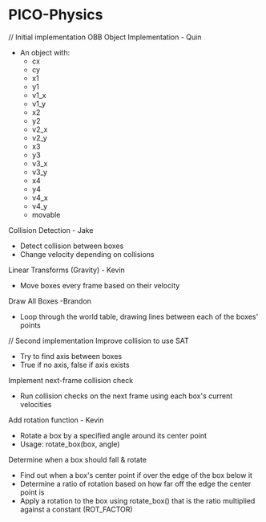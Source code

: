 # PICO-Physics

// Initial implementation
OBB Object Implementation - Quin
- An object with:
  - cx
  - cy
  - x1
  - y1
  - v1_x
  - v1_y
  - x2
  - y2
  - v2_x
  - v2_y
  - x3
  - y3
  - v3_x
  - v3_y
  - x4
  - y4
  - v4_x
  - v4_y
  - movable
  
Collision Detection - Jake
- Detect collision between boxes
- Change velocity depending on collisions

Linear Transforms (Gravity) - Kevin
- Move boxes every frame based on their velocity

Draw All Boxes -Brandon
- Loop through the world table, drawing lines between each of the boxes' points

// Second implementation
Improve collision to use SAT
 - Try to find axis between boxes
 - True if no axis, false if axis exists

Implement next-frame collision check
 - Run collision checks on the next frame using each box's current velocities
 
 Add rotation function - Kevin
 - Rotate a box by a specified angle around its center point
 - Usage: rotate_box(box, angle)
 
 Determine when a box should fall & rotate
  - Find out when a box's center point if over the edge of the box below it
  - Determine a ratio of rotation based on how far off the edge the center point is
  - Apply a rotation to the box using rotate_box() that is the ratio multiplied against a constant (ROT_FACTOR)
